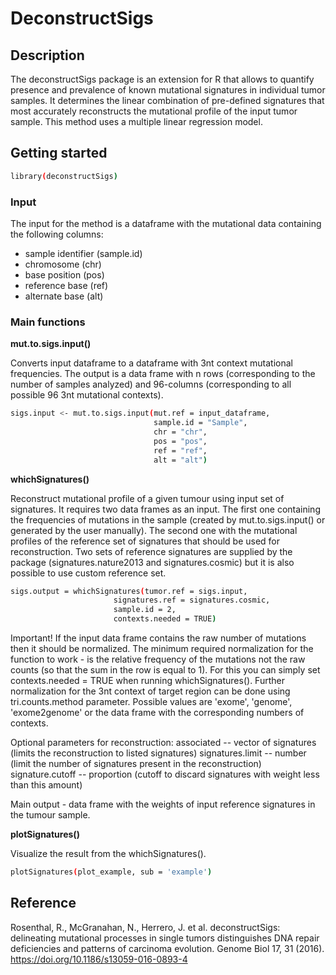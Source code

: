 # DeconstructSigs

## Description
The deconstructSigs package is an extension for R that allows to quantify presence and prevalence of known mutational signatures in individual tumor samples. It determines the linear combination of pre-defined signatures that most accurately reconstructs the mutational profile of the input tumor sample. This method uses a multiple linear regression model. 

## Getting started

```bash
library(deconstructSigs)
```

### Input 
The input for the method is a dataframe with the mutational data containing the following columns:
- sample identifier (sample.id)
- chromosome (chr)
- base position (pos)
- reference base (ref)
- alternate base (alt)
### Main functions

<b>mut.to.sigs.input()</b>

Converts input dataframe to a dataframe with 3nt context mutational frequencies. The output is a data frame with n rows (corresponding to the number of samples analyzed) and 96-columns (corresponding to all possible 96 3nt mutational contexts).

```bash
sigs.input <- mut.to.sigs.input(mut.ref = input_dataframe, 
                                sample.id = "Sample", 
                                chr = "chr", 
                                pos = "pos", 
                                ref = "ref", 
                                alt = "alt")
```

<b>whichSignatures()</b>

Reconstruct mutational profile of a given tumour using input set of signatures. It requires two data frames as an input. The first one containing the frequencies of mutations in the sample (created by mut.to.sigs.input() or generated by the user manually). The second one with the mutational profiles of the reference set of signatures that should be used for reconstruction. Two sets of reference signatures are supplied by the package (signatures.nature2013 and signatures.cosmic) but it is also possible to use custom reference set.

```bash
sigs.output = whichSignatures(tumor.ref = sigs.input, 
                       signatures.ref = signatures.cosmic, 
                       sample.id = 2,
                       contexts.needed = TRUE)
```

Important! If the input data frame contains the raw number of mutations then it should be normalized. The minimum required normalization for the function to work - is the relative frequency of the mutations not the raw counts (so that the sum in the row is equal to 1). For this you can simply set contexts.needed = TRUE when running whichSignatures(). Further normalization for the 3nt context of target region can be done using tri.counts.method parameter. Possible values are 'exome', 'genome', 'exome2genome' or the data frame with the corresponding numbers of contexts. 

Optional parameters for reconstruction:
associated -- vector of signatures (limits the reconstruction to listed signatures)
signatures.limit -- number (limit the number of signatures present in the reconstruction)
signature.cutoff -- proportion (cutoff to discard signatures with weight less than this amount)

Main output - data frame with the weights of input reference signatures in the tumour sample.

<b>plotSignatures()</b>

Visualize the result from the whichSignatures().

```bash
plotSignatures(plot_example, sub = 'example')
```


## Reference
Rosenthal, R., McGranahan, N., Herrero, J. et al. deconstructSigs: delineating mutational processes in single tumors distinguishes DNA repair deficiencies and patterns of carcinoma evolution. Genome Biol 17, 31 (2016). https://doi.org/10.1186/s13059-016-0893-4
